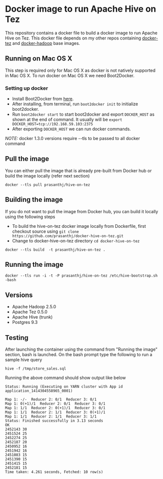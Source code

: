 Docker image to run Apache Hive on Tez
======================================

This repository contains a docker file to build a docker image to run Apache Hive on Tez. This docker file depends on my other repos containing [docker-tez] and [docker-hadoop] base images.

## Running on Mac OS X

This step is required only for Mac OS X as docker is not natively supported in Mac OS X. To run docker on Mac OS X we need Boot2Docker.

### Setting up docker

* Install Boot2Docker from [here].
* After installing, from terminal, run `boot2docker init` to initialize boot2docker.
* Run `boot2docker start` to start boot2docker and export `DOCKER_HOST` as shown at the end of command. It usually will be `export DOCKER_HOST=tcp://192.168.59.103:2375`
* After exporting `DOCKER_HOST` we can run docker commands.

*NOTE:* docker 1.3.0 versions require --tls to be passed to all docker command

## Pull the image
You can either pull the image that is already pre-built from Docker hub or build the image locally (refer next section)
```
docker --tls pull prasanthj/hive-on-tez
```

## Building the image

If you do not want to pull the image from Docker hub, you can build it locally using the following steps
* To build the hive-on-tez docker image locally from Dockerfile, first checkout source using
`git clone https://github.com/prasanthj/docker-hive-on-tez.git`
* Change to docker-hive-on-tez directory `cd docker-hive-on-tez`
```
docker --tls build  -t prasanthj/hive-on-tez .
```

## Running the image
```
docker --tls run -i -t -P prasanthj/hive-on-tez /etc/hive-bootstrap.sh -bash
```

## Versions
* Apache Hadoop 2.5.0
* Apache Tez 0.5.0
* Apache Hive (trunk)
* Postgres 9.3

## Testing
After launching the container using the command from "Running the image" section, bash is launched. On the bash prompt type the following to run a sample hive query
```
hive -f /tmp/store_sales.sql
```

Running the above command should show output like below
```
Status: Running (Executing on YARN cluster with App id application_1414304558965_0001)

Map 1: -/-	Reducer 2: 0/1	Reducer 3: 0/1	
Map 1: 0(+1)/1	Reducer 2: 0/1	Reducer 3: 0/1	
Map 1: 1/1	Reducer 2: 0(+1)/1	Reducer 3: 0/1	
Map 1: 1/1	Reducer 2: 1/1	Reducer 3: 0(+1)/1	
Map 1: 1/1	Reducer 2: 1/1	Reducer 3: 1/1	
Status: Finished successfully in 3.13 seconds
OK
2452143	30
2451524	25
2452274	25
2452187	20
2450952	16
2451942	16
2451083	15
2451390	15
2451415	15
2452181	15
Time taken: 4.261 seconds, Fetched: 10 row(s)
```

[here]:https://github.com/boot2docker/osx-installer/releases
[docker-tez]:https://github.com/prasanthj/docker-tez.git
[docker-hadoop]:https://github.com/prasanthj/docker-hadoop.git